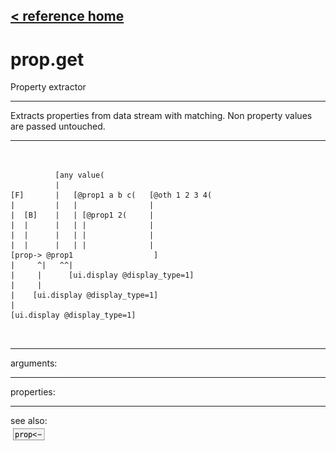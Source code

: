 [< reference home](ceammc_lib.html)
---

# prop.get


Property extractor

---

Extracts properties from data stream with matching. Non property values are passed
            untouched.
<br>


---


```


          [any value(
          |
[F]       |   [@prop1 a b c(   [@oth 1 2 3 4(
|         |   |                |
|  [B]    |   | [@prop1 2(     |
|  |      |   | |              |
|  |      |   | |              |
|  |      |   | |              |
[prop-> @prop1                  ]
|     ^|   ^^|
|     |      [ui.display @display_type=1]
|     |
|    [ui.display @display_type=1]
|
[ui.display @display_type=1]

            
```

---
arguments:


---
properties:


---
see also:<br>
[![prop&lt;-](img/object_prop&lt;-.png)](prop<-.html)
